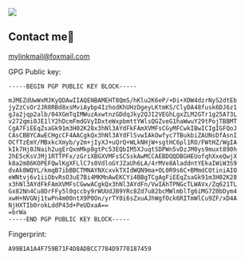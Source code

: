 ![](https://user-images.githubusercontent.com/3369400/133268513-5bfe2f93-4402-42c9-a403-81c9e86934b6.jpeg)

Contact me📮
---

mylinkmail@foxmail.com

GPG Public key:

```asc
-----BEGIN PGP PUBLIC KEY BLOCK-----

mJMEZdUwWxMJKyQDAwIIAQENBAMEHT8QmS/hKlu2K6eP/+Di+XDW4dzrNyS2dtEb
jyZzCsOr2JR8RBd8xsMviAybp4IzhodKhUHzDgeyLKtmKS/ClyDA48fusk6DJ6z1
gJa2jqp2alb/04XGmTqIMWuzAxwtnzGDdqJky2QJI2VEGhLgxZLM2GTr1g25A73L
v272qmi0JE1lY2hDcmFmdGVyIDxteWxpbmttYWlsQGZveG1haWwuY29tPojTBBMT
CgA7FiEEqZsaGk91m3H02K28x3hNl3AYdFkFAmXVMFsCGyMFCwkIBwICIgIGFQoJ
CAsCBBYCAwECHgcCF4AACgkQx3hNl3AYdFlSvwIAkOwfyc7TBukbiZAUNsDfAsnI
OCfTzEmY/MBxkcXmyb/y2m+jIyXJ+uQrQ+WLkNHjW+sgtHC6pl1RO/FWtHZ/WgIA
kIk7Hj0JNaih2ugErQxmMkp8gtPc53EQbIM5XJuqtSDPWn5vDzJM0ys9muxt890h
2hE5cKsVJMj1RTTPFx/zGriXBGXVMFsSCSskAwMCCAEBDQQDBGHEUofqhXxeQwjX
k8a2m86KOPEFQwlKgXFLlC7s0VdloGYJZaUh6LA/4rMVe8AladdntYEkaIWiW3S9
dvAk8WQYL/kmqB7ibBBCTMNAYNXcxvkTXIdWQN9ma+OL0R9s6C+BMmdCOtiniAIO
eWNtvj6v1iiObvRsO3uE7Bi4MKMnAwEKCYi4BBgTCgAgFiEEqZsaGk91m3H02K28
x3hNl3AYdFkFAmXVMFsCGwwACgkQx3hNl3AYdFn/VwIAhTPNGcTLWAVx/Zq621TL
Gx82Nn4Cu8DrFFy5l0qccby9rWUUdJB9YRc8Zd7u82bcMWlmblTg6iMG7Z0bDym4
xwH+NVGNj1twPn4m00ntX9P0On/yrTY0i6sZxuAJhWgfOck6RITmWlCu9ZF/xD4A
NjHXTIb0rokLddP43d+PeUDxaA==
=brWa
-----END PGP PUBLIC KEY BLOCK-----
```

Fingerprint: 

```
A99B1A1A4F759B71F4D8ADBCC7784D9770187459
```
